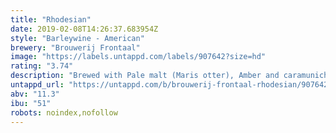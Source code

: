 ```yaml
---
title: "Rhodesian"
date: 2019-02-08T14:26:37.683954Z
style: "Barleywine - American"
brewery: "Brouwerij Frontaal"
image: "https://labels.untappd.com/labels/907642?size=hd"
rating: "3.74"
description: "Brewed with Pale malt (Maris otter), Amber and caramunich, Warrior, Cascade, Centennial and Chinook. Fermented with WLP001."
untappd_url: "https://untappd.com/b/brouwerij-frontaal-rhodesian/907642"
abv: "11.3"
ibu: "51"
robots: noindex,nofollow
---
```

